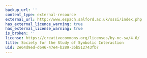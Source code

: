 ```yaml
---
backup_url: ''
content_type: external-resource
external_url: http://www.espach.salford.ac.uk/sssi/index.php
has_external_licence_warning: true
has_external_license_warning: true
is_broken: ''
license: https://creativecommons.org/licenses/by-nc-sa/4.0/
title: Society for the Study of Symbolic Interaction
uid: 2e64d9ed-d646-47e4-b289-35b512743fb7
---
```

